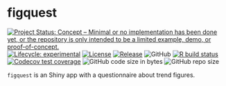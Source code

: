 
<!-- README.md is generated from README.Rmd. Please edit that file -->

# figquest

<!-- badges: start -->

[![Project Status: Concept – Minimal or no implementation has been done yet, or the repository is only intended to be a limited example, demo, or proof-of-concept.](https://www.repostatus.org/badges/latest/concept.svg)](https://www.repostatus.org/#concept)
[![Lifecycle: experimental](https://img.shields.io/badge/lifecycle-experimental-orange.svg)](https://lifecycle.r-lib.org/articles/stages.html#experimental)
[![License](https://img.shields.io/badge/license-GPL--3-blue.svg?style=flat)](https://www.gnu.org/licenses/gpl-3.0.html)
[![Release](https://img.shields.io/github/release/inbo/figquest.svg)](https://github.com/inbo/figquest/releases)
![GitHub](https://img.shields.io/github/license/inbo/figquest) [![R build status](https://github.com/inbo/figquest/workflows/check%20package%20on%20main/badge.svg)](https://github.com/inbo/figquest/actions)
[![Codecov test coverage](https://codecov.io/gh/inbo/figquest/branch/main/graph/badge.svg)](https://app.codecov.io/gh/inbo/figquest?branch=main)
![GitHub code size in bytes](https://img.shields.io/github/languages/code-size/inbo/figquest.svg)
![GitHub repo size](https://img.shields.io/github/repo-size/inbo/figquest.svg)
<!-- badges: end -->

`figquest` is an Shiny app with a questionnaire about trend figures.
